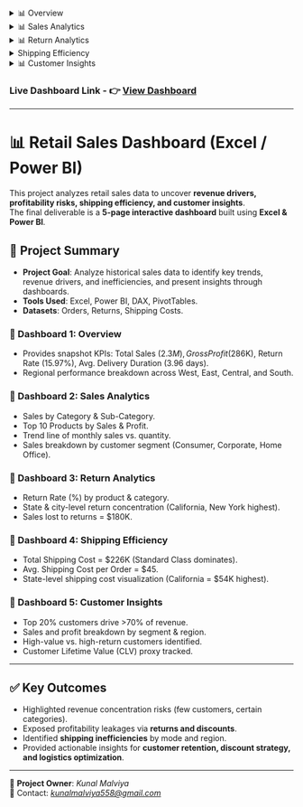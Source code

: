 


<details>
  <summary>📊 Overview </summary>

  ![Dashboard 1](https://res.cloudinary.com/dzz2nken6/image/upload/v1755945711/Sales_Dashboard_page-0001_deplvr.jpg)

</details>

<details>
  <summary>📊 Sales Analytics </summary>

  ![Dashboard 2](https://res.cloudinary.com/dzz2nken6/image/upload/v1755945763/Sales_Dashboard_page-0002_ooufif.jpg)

</details>

<details>
  <summary>📊 Return Analytics </summary>

  ![Dashboard 3](https://res.cloudinary.com/dzz2nken6/image/upload/v1755444118/Sales_Dashboard_page-0003_agoop5.jpg)

</details>

<details>
  <summary> Shipping Efficiency </summary>

  ![Dashboard 4](https://res.cloudinary.com/dzz2nken6/image/upload/v1755444117/Sales_Dashboard_page-0004_aync2c.jpg)

</details>

<details>
  <summary>📊 Customer Insights</summary>

  ![Dashboard 5](https://res.cloudinary.com/dzz2nken6/image/upload/v1755444119/Sales_Dashboard_page-0005_qiprv8.jpg)

</details>

### Live Dashboard Link - **👉 [View Dashboard](https://app.powerbi.com/view?r=eyJrIjoiYjhmOTc1MTQtNTFjZC00ZjEzLTg0MDItZmQwYmEwMTkwNWQ3IiwidCI6IjU5NTk0MTdlLTBlOTEtNDdkMi1iYmNiLTkyZjdjZDEwNmNiYyJ9&pageName=ad03817960aa16440e03)**

---
# 📊 Retail Sales Dashboard (Excel / Power BI)

This project analyzes retail sales data to uncover **revenue drivers, profitability risks, shipping efficiency, and customer insights**.  
The final deliverable is a **5-page interactive dashboard** built using **Excel & Power BI**.

## 📑 Project Summary

- **Project Goal**: Analyze historical sales data to identify key trends, revenue drivers, and inefficiencies, and present insights through dashboards.  
- **Tools Used**: Excel, Power BI, DAX, PivotTables.  
- **Datasets**: Orders, Returns, Shipping Costs.  

### 🔹 Dashboard 1: Overview  
- Provides snapshot KPIs: Total Sales ($2.3M), Gross Profit ($286K), Return Rate (15.97%), Avg. Delivery Duration (3.96 days).  
- Regional performance breakdown across West, East, Central, and South.  

### 🔹 Dashboard 2: Sales Analytics  
- Sales by Category & Sub-Category.  
- Top 10 Products by Sales & Profit.  
- Trend line of monthly sales vs. quantity.  
- Sales breakdown by customer segment (Consumer, Corporate, Home Office).  

### 🔹 Dashboard 3: Return Analytics  
- Return Rate (%) by product & category.  
- State & city-level return concentration (California, New York highest).  
- Sales lost to returns = $180K.  

### 🔹 Dashboard 4: Shipping Efficiency  
- Total Shipping Cost = $226K (Standard Class dominates).  
- Avg. Shipping Cost per Order = $45.  
- State-level shipping cost visualization (California = $54K highest).  

### 🔹 Dashboard 5: Customer Insights  
- Top 20% customers drive >70% of revenue.  
- Sales and profit breakdown by segment & region.  
- High-value vs. high-return customers identified.  
- Customer Lifetime Value (CLV) proxy tracked.  

---

## ✅ Key Outcomes
- Highlighted revenue concentration risks (few customers, certain categories).  
- Exposed profitability leakages via **returns and discounts**.  
- Identified **shipping inefficiencies** by mode and region.  
- Provided actionable insights for **customer retention, discount strategy, and logistics optimization**.  

---

👤 **Project Owner**: *Kunal Malviya*  
📧 Contact: *kunalmalviya558@gmail.com*  

